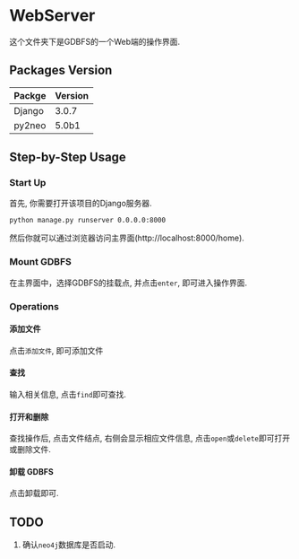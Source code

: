 # WebServer

这个文件夹下是GDBFS的一个Web端的操作界面.

## Packages Version

|Packge|Version|
|:-|:-|
|Django|3.0.7|
|py2neo|5.0b1|

## Step-by-Step Usage

### Start Up

首先, 你需要打开该项目的Django服务器.

```shell script
python manage.py runserver 0.0.0.0:8000
```

然后你就可以通过浏览器访问主界面(http://localhost:8000/home).

### Mount GDBFS

在主界面中，选择GDBFS的挂载点, 并点击`enter`, 即可进入操作界面.

### Operations

#### 添加文件

点击`添加文件`, 即可添加文件

#### 查找

输入相关信息, 点击`find`即可查找.

#### 打开和删除

查找操作后, 点击文件结点, 右侧会显示相应文件信息, 点击`open`或`delete`即可打开或删除文件.

#### 卸载 GDBFS

点击卸载即可.

## TODO

1. 确认`neo4j`数据库是否启动.
